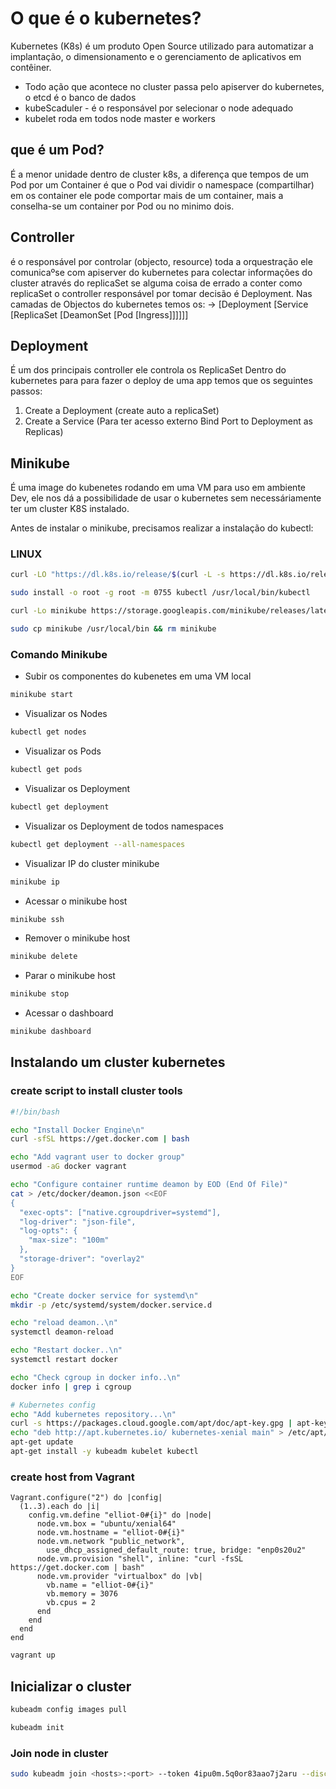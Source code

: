 # O que é o kubernetes?
Kubernetes (K8s) é um produto Open Source utilizado para automatizar a implantação, o dimensionamento e o gerenciamento de aplicativos em contêiner.
* Todo ação que acontece no cluster passa pelo apiserver do kubernetes, o etcd é o banco de dados
* kubeScaduler - é o responsável por selecionar o node adequado
* kubelet roda em todos node master e workers

## que é um Pod?
É a menor unidade dentro de cluster k8s, a diferença que tempos de um Pod por um Container é que o Pod vai dividir o namespace (compartilhar) em os container ele pode comportar mais de um container, mais a conselha-se um container por Pod ou no minimo dois.

## Controller
é o responsável por controlar (objecto, resource) toda a orquestração ele comunicaºse com apiserver do kubernetes para colectar informações do cluster através do replicaSet se alguma coisa de errado a conter como replicaSet o controller responsável por tomar decisão é Deployment.
Nas camadas de Objectos do kubernetes temos os:
-> [Deployment [Service [ReplicaSet [DeamonSet [Pod [Ingress]]]]]]

## Deployment
É um dos principais controller ele controla os ReplicaSet
Dentro do kubernetes para para fazer o deploy de uma app temos que os seguintes passos:
1. Create a Deployment (create auto a replicaSet)
2. Create a Service (Para ter acesso externo Bind Port to Deployment as Replicas)

## Minikube
É uma image do kubenetes rodando em uma VM para uso em ambiente Dev, ele nos dá a possibilidade de usar o kubernetes sem necessáriamente ter um cluster K8S instalado.

Antes de instalar o minikube, precisamos realizar a instalação do kubectl:
### LINUX
```bash
curl -LO "https://dl.k8s.io/release/$(curl -L -s https://dl.k8s.io/release/stable.txt)/bin/darwin/amd64/kubectl"
```
```bash
sudo install -o root -g root -m 0755 kubectl /usr/local/bin/kubectl
```
```bash
curl -Lo minikube https://storage.googleapis.com/minikube/releases/latest/minikube-linux-amd64 \ && chmod +x minikube
```
```bash
sudo cp minikube /usr/local/bin && rm minikube
```
### Comando Minikube
* Subir os componentes do kubenetes em uma VM local
```bash
minikube start
```
* Visualizar os Nodes
```bash
kubectl get nodes
```
* Visualizar os Pods
```bash
kubectl get pods
```
* Visualizar os Deployment
```bash
kubectl get deployment
```
* Visualizar os Deployment de todos namespaces
```bash
kubectl get deployment --all-namespaces
```
* Visualizar IP do cluster minikube
```bash
minikube ip
```
* Acessar o minikube host
```bash
minikube ssh
```
* Remover o minikube host
```bash
minikube delete
```
* Parar o minikube host
```bash
minikube stop
```
* Acessar o dashboard
```bash
minikube dashboard
```

## Instalando um cluster kubernetes
### create script to install cluster tools
```bash
#!/bin/bash

echo "Install Docker Engine\n"
curl -sfSL https://get.docker.com | bash

echo "Add vagrant user to docker group"
usermod -aG docker vagrant

echo "Configure container runtime deamon by EOD (End Of File)"
cat > /etc/docker/deamon.json <<EOF
{
  "exec-opts": ["native.cgroupdriver=systemd"],
  "log-driver": "json-file",
  "log-opts": {
    "max-size": "100m"
  },
  "storage-driver": "overlay2"
}
EOF

echo "Create docker service for systemd\n"
mkdir -p /etc/systemd/system/docker.service.d

echo "reload deamon..\n"
systemctl deamon-reload

echo "Restart docker..\n"
systemctl restart docker

echo "Check cgroup in docker info..\n"
docker info | grep i cgroup

# Kubernetes config
echo "Add kubernetes repository...\n"
curl -s https://packages.cloud.google.com/apt/doc/apt-key.gpg | apt-key add - 
echo "deb http://apt.kubernetes.io/ kubernetes-xenial main" > /etc/apt/sources.list.d/kubernetes.list
apt-get update
apt-get install -y kubeadm kubelet kubectl
```
### create host from Vagrant
```vagrantfile
Vagrant.configure("2") do |config|
  (1..3).each do |i|
    config.vm.define "elliot-0#{i}" do |node|
      node.vm.box = "ubuntu/xenial64"
      node.vm.hostname = "elliot-0#{i}"
      node.vm.network "public_network",
        use_dhcp_assigned_default_route: true, bridge: "enp0s20u2"
      node.vm.provision "shell", inline: "curl -fsSL https://get.docker.com | bash"
      node.vm.provider "virtualbox" do |vb|
        vb.name = "elliot-0#{i}"
        vb.memory = 3076
        vb.cpus = 2
      end
    end
  end
end
```
```bash
vagrant up
```
## Inicializar o cluster
```bash
kubeadm config images pull
```
```bash
kubeadm init
```
### Join node in cluster
```bash
sudo kubeadm join <hosts>:<port> --token 4ipu0m.5q0or83aao7j2aru --discovery-token-ca-cert-hash sha256:739d75755ed9dba30415af83e64774aad1e701cf9d0dd3393dd05908af6068c9
```